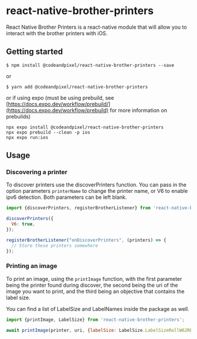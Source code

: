 # react-native-brother-printers

React Native Brother Printers is a react-native module that will allow you to interact with the brother printers with iOS. 

## Getting started

`$ npm install @codeandpixel/react-native-brother-printers --save`

or 

`$ yarn add @codeandpixel/react-native-brother-printers`

or if using expo (must be using prebuild, see [https://docs.expo.dev/workflow/prebuild/](https://docs.expo.dev/workflow/prebuild) for more information on prebuilds)

```
npx expo install @codeandpixel/react-native-brother-printers
npx expo prebuild --clean -p ios
npx expo run:ios
```

## Usage

### Discovering a printer
To discover printers use the discoverPrinters function. You can pass in the option parameters `printerName` to change
the printer name, or V6 to enable ipv6 detection. Both parameters can be left blank. 

```javascript
import {discoverPrinters, registerBrotherListener} from 'react-native-brother-printers';

discoverPrinters({
  V6: true,
});

registerBrotherListener("onDiscoverPrinters", (printers) => {
  // Store these printers somewhere
});
```

### Printing an image
To print an image, using the `printImage` function, with the first parameter being the printer found during discover,
the second being the uri of the image you want to print, and the third being an objective that contains the label size.

You can find a list of LabelSize and LabelNames inside the package as well.

```javascript
import {printImage, LabelSize} from 'react-native-brother-printers';

await printImage(printer, uri, {labelSize: LabelSize.LabelSizeRollW62RB});
```

